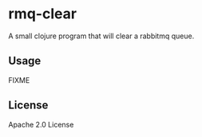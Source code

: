 # rmq-clear

A small clojure program that will clear a rabbitmq queue.

## Usage

FIXME

## License

Apache 2.0 License
